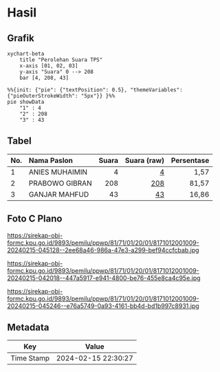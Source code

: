 # Hasil

## Grafik

```mermaid
xychart-beta
    title "Perolehan Suara TPS"
    x-axis [01, 02, 03]
    y-axis "Suara" 0 --> 208
    bar [4, 208, 43]
```

```mermaid
%%{init: {"pie": {"textPosition": 0.5}, "themeVariables": {"pieOuterStrokeWidth": "5px"}} }%%
pie showData
    "1" : 4
    "2" : 208
    "3" : 43
```

## Tabel

| No. | Nama Paslon    | Suara | Suara (raw) | Persentase |
|:--- |:-------------- | -----:| -----------:| ----------:|
| 1   | ANIES MUHAIMIN | 4     | [4][p-1]    | 1,57       |
| 2   | PRABOWO GIBRAN | 208   | [208][p-2]  | 81,57      |
| 3   | GANJAR MAHFUD  | 43    | [43][p-3]   | 16,86      |


[p-1]: https://github.com/gigit-pemilu/pemilu-2024-81-maluku/blob/main/pilpres/hitung-suara/sub/81-maluku/sub/71-kota-ambon/sub/01-nusaniwe/sub/2001-latuhalat/sub/009-tps/sub/paslon-1.txt
[p-2]: https://github.com/gigit-pemilu/pemilu-2024-81-maluku/blob/main/pilpres/hitung-suara/sub/81-maluku/sub/71-kota-ambon/sub/01-nusaniwe/sub/2001-latuhalat/sub/009-tps/sub/paslon-2.txt
[p-3]: https://github.com/gigit-pemilu/pemilu-2024-81-maluku/blob/main/pilpres/hitung-suara/sub/81-maluku/sub/71-kota-ambon/sub/01-nusaniwe/sub/2001-latuhalat/sub/009-tps/sub/paslon-3.txt

## Foto C Plano

https://sirekap-obj-formc.kpu.go.id/9893/pemilu/ppwp/81/71/01/20/01/8171012001009-20240215-045128--2ee68a46-986a-47e3-a299-bef94ccfcbab.jpg

https://sirekap-obj-formc.kpu.go.id/9893/pemilu/ppwp/81/71/01/20/01/8171012001009-20240215-042018--447a5917-e941-4800-be76-455e8ca4c95e.jpg

https://sirekap-obj-formc.kpu.go.id/9893/pemilu/ppwp/81/71/01/20/01/8171012001009-20240215-045246--e76a5749-0a93-4161-bb4d-bd1b997c8931.jpg


## Metadata

| Key        | Value               |
| ---------- | ------------------- |
| Time Stamp | 2024-02-15 22:30:27 |



